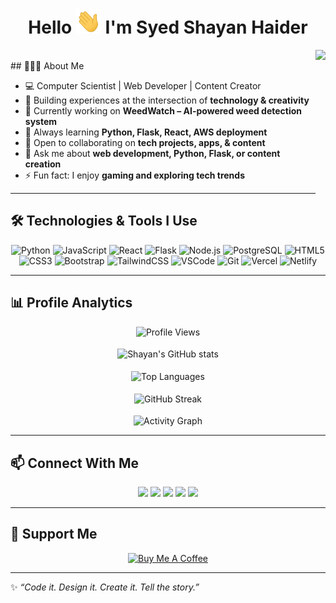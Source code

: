 <h1 align="center">Hello <img src="https://raw.githubusercontent.com/ABSphreak/ABSphreak/master/gifs/Hi.gif" width="40px" height="40px"> I'm Syed Shayan Haider</h1>

<div align="center">
<img src="https://media.giphy.com/media/3o7abB06u9bNzA8lu8/giphy.gif" height="280px" align="right" />
</div>

<br/>
## 👨🏻‍💻 About Me



- 💻 Computer Scientist | Web Developer | Content Creator  
- 🌟 Building experiences at the intersection of **technology & creativity**  
- 🚀 Currently working on **WeedWatch – AI-powered weed detection system**  
- 🌱 Always learning **Python, Flask, React, AWS deployment**  
- 👯 Open to collaborating on **tech projects, apps, & content**  
- 💬 Ask me about **web development, Python, Flask, or content creation**  
- ⚡ Fun fact: I enjoy **gaming and exploring tech trends**

---


## 🛠️ Technologies & Tools I Use

<p align="center">
<img alt="Python" src="https://img.shields.io/badge/Python-14354C?style=for-the-badge&logo=python&logoColor=white" height="30px"/>
<img alt="JavaScript" src="https://img.shields.io/badge/JavaScript-323330?style=for-the-badge&logo=javascript&logoColor=F7DF1E" height="30px"/>
<img alt="React" src="https://img.shields.io/badge/React-20232A?style=for-the-badge&logo=react&logoColor=61DAFB" height="30px"/>
<img alt="Flask" src="https://img.shields.io/badge/Flask-000000?style=for-the-badge&logo=flask&logoColor=white" height="30px"/>
<img alt="Node.js" src="https://img.shields.io/badge/Node.js-43853D?style=for-the-badge&logo=node.js&logoColor=white" height="30px"/>
<img alt="PostgreSQL" src="https://img.shields.io/badge/PostgreSQL-316192?style=for-the-badge&logo=postgresql&logoColor=white" height="30px"/>
<img alt="HTML5" src="https://img.shields.io/badge/HTML5-E34F26?style=for-the-badge&logo=html5&logoColor=white" height="30px"/>
<img alt="CSS3" src="https://img.shields.io/badge/CSS3-1572B6?style=for-the-badge&logo=css3&logoColor=white" height="30px"/>
<img alt="Bootstrap" src="https://img.shields.io/badge/Bootstrap-563D7C?style=for-the-badge&logo=bootstrap&logoColor=white" height="30px"/>
<img alt="TailwindCSS" src="https://img.shields.io/badge/Tailwind_CSS-38B2AC?style=for-the-badge&logo=tailwind-css&logoColor=white" height="30px"/>
<img alt="VSCode" src="https://img.shields.io/badge/VSCode-007ACC?style=for-the-badge&logo=visual-studio-code&logoColor=white" height="30px"/>
<img alt="Git" src="https://img.shields.io/badge/Git-F05032?style=for-the-badge&logo=git&logoColor=white" height="30px"/>
<img alt="Vercel" src="https://img.shields.io/badge/Vercel-000000?style=for-the-badge&logo=vercel&logoColor=white" height="30px"/>
<img alt="Netlify" src="https://img.shields.io/badge/Netlify-00C7B7?style=for-the-badge&logo=netlify&logoColor=white" height="30px"/>
</p>

---

## 📊 Profile Analytics

<div align="center">
  <img src="https://komarev.com/ghpvc/?username=shayan-qazmi&color=blue&style=flat&label=Profile+Views" alt="Profile Views" />  
  <br/><br/>
  <img align="center" src="https://github-readme-stats.vercel.app/api?username=shayan-qazmi&show_icons=true&theme=tokyonight" alt="Shayan's GitHub stats" />
  <br/><br/>
  <img align="center" src="https://github-readme-stats.vercel.app/api/top-langs/?username=shayan-qazmi&layout=compact&theme=tokyonight" alt="Top Languages" />
  <br/><br/>
  <img align="center" src="https://github-readme-streak-stats.herokuapp.com/?user=shayan-qazmi&theme=tokyonight" alt="GitHub Streak" />
  <br/><br/>
  <img align="center" src="https://github-readme-activity-graph.vercel.app/graph?username=shayan-qazmi&theme=tokyo-night" alt="Activity Graph" />
</div>

---

## 📫 Connect With Me

<p align="center">
  <a href="https://www.linkedin.com/in/syed-shayan-haider/" target="_blank"><img src="https://img.shields.io/badge/LinkedIn-0A66C2?style=for-the-badge&logo=linkedin&logoColor=white&labelColor=0A66C2" height="40px" /></a>
  <a href="https://github.com/shayan-qazmi" target="_blank"><img src="https://img.shields.io/badge/GitHub-171515?style=for-the-badge&logo=github&logoColor=white&labelColor=171515" height="40px" /></a>
  <a href="https://syedshayanhaiderportfolio.netlify.app/" target="_blank"><img src="https://img.shields.io/badge/Portfolio-000000?style=for-the-badge&logo=firefox&logoColor=white&labelColor=000000" height="40px" /></a>
  <a href="https://instagram.com/shayanqazmi" target="_blank"><img src="https://img.shields.io/badge/Instagram-E4405F?style=for-the-badge&logo=instagram&logoColor=white&labelColor=E4405F" height="40px" /></a>
  <a href="mailto:shayanhaiderqazmi@gmail.com" target="_blank"><img src="https://img.shields.io/badge/Email-D14836?style=for-the-badge&logo=gmail&logoColor=white&labelColor=D14836" height="40px" /></a>
</p>

---

## 🤝 Support Me

<p align="center">
<a href="https://www.buymeacoffee.com/shayanqazmi" target="_blank"><img src="https://cdn.buymeacoffee.com/buttons/v2/default-violet.png" alt="Buy Me A Coffee" height="60px" width="220px" /></a>
</p>

---

✨ *“Code it. Design it. Create it. Tell the story.”*
